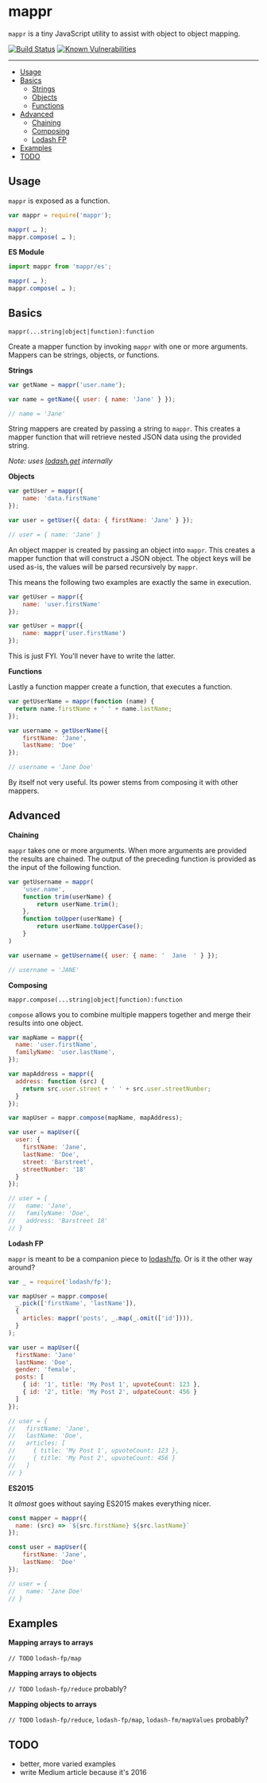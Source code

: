 # mappr

`mappr` is a tiny JavaScript utility to assist with object to object mapping.

[![Build Status](https://travis-ci.org/Moeriki/mappr.svg?branch=master)](https://travis-ci.org/Moeriki/mappr) [![Known Vulnerabilities](https://snyk.io/test/github/moeriki/mappr/badge.svg)](https://snyk.io/test/github/moeriki/mappr)

---

* [Usage](#usage)
* [Basics](#basics)
    * [Strings](#strings)
    * [Objects](#objects)
    * [Functions](#functions)
* [Advanced](#advanced)
    * [Chaining](#chaining)
    * [Composing](#composing)
    * [Lodash FP](#lodash-fp)
* [Examples](#examples)
* [TODO](#todo)

<a name="usage"></a>
## Usage

`mappr` is exposed as a function.

```javascript
var mappr = require('mappr');

mappr( … );
mappr.compose( … );
```

**ES Module**

```javascript
import mappr from 'mappr/es';

mappr( … );
mappr.compose( … );
```

<a name="basics"></a>
## Basics

```
mappr(...string|object|function):function
```

Create a mapper function by invoking `mappr` with one or more arguments. Mappers can be strings, objects, or functions.

<a name="strings">**Strings**</a>

```javascript
var getName = mappr('user.name');

var name = getName({ user: { name: 'Jane' } });

// name = 'Jane'
```

String mappers are created by passing a string to `mappr`. This creates a mapper function that will retrieve nested JSON data using the provided string.

*Note:  uses [lodash.get][1] internally*

<a name="#objects">**Objects**</a>

```javascript
var getUser = mappr({
    name: 'data.firstName'
});

var user = getUser({ data: { firstName: 'Jane' } });

// user = { name: 'Jane' }
```

An object mapper is created by passing an object into `mappr`. This creates a mapper function that will construct a JSON object. The object keys will be used as-is, the values will be parsed recursively by `mappr`.

This means the following two examples are exactly the same in execution.

```javascript
var getUser = mappr({
    name: 'user.firstName'
});
```

```javascript
var getUser = mappr({
    name: mappr('user.firstName')
});
```

This is just FYI. You'll never have to write the latter.

<a name="#functions">**Functions**</a>

Lastly a function mapper create a function, that executes a function.

```javascript
var getUserName = mappr(function (name) {
  return name.firstName + ' ' + name.lastName;
});

var username = getUserName({
    firstName: 'Jane',
    lastName: 'Doe'
});

// username = 'Jane Doe'
```

By itself not very useful. Its power stems from composing it with other mappers.

<a name="advanced"></a>
## Advanced

<a name="chaining">**Chaining**</a>

`mappr` takes one or more arguments. When more arguments are provided the results are chained. The output of the preceding function is provided as the input of the following function.

```javascript
var getUsername = mappr(
    'user.name',
    function trim(userName) {
        return userName.trim();
    },
    function toUpper(userName) {
        return userName.toUpperCase();
    }
)

var username = getUsername({ user: { name: '  Jane  ' } });

// username = 'JANE'
```

<a name="composing">**Composing**</a>

```
mappr.compose(...string|object|function):function
```

`compose` allows you to combine multiple mappers together and merge their results into one object.

```javascript
var mapName = mappr({
  name: 'user.firstName',
  familyName: 'user.lastName',
});

var mapAddress = mappr({
  address: function (src) {
    return src.user.street + ' ' + src.user.streetNumber;
  }
});

var mapUser = mappr.compose(mapName, mapAddress);

var user = mapUser({
  user: {
    firstName: 'Jane',
    lastName: 'Doe',
    street: 'Barstreet',
    streetNumber: '18'
  }
});

// user = {
//   name: 'Jane',
//   familyName: 'Doe',
//   address: 'Barstreet 18'
// }
```

<a name="lodash-fp">**Lodash FP**</a>

`mappr` is meant to be a companion piece to [lodash/fp][2]. Or is it the other way around?

```javascript
var _ = require('lodash/fp');

var mapUser = mappr.compose(
  _.pick(['firstName', 'lastName']),
  {
    articles: mappr('posts', _.map(_.omit(['id']))),
  }
);

var user = mapUser({
  firstName: 'Jane'
  lastName: 'Doe',
  gender: 'female',
  posts: [
    { id: '1', title: 'My Post 1', upvoteCount: 123 },
    { id: '2', title: 'My Post 2', udpateCount: 456 }
  ]
});

// user = {
//   firstName: 'Jane',
//   lastName: 'Doe',
//   articles: [
//     { title: 'My Post 1', upvoteCount: 123 },
//     { title: 'My Post 2', upvoteCount: 456 }
//   ]
// }
```

**ES2015**

It *almost* goes without saying ES2015 makes everything nicer.

```javascript
const mapper = mappr({
  name: (src) => `${src.firstName} ${src.lastName}`
});

const user = mapUser({
    firstName: 'Jane',
    lastName: 'Doe'
});

// user = {
//   name: 'Jane Doe'
// }
```

<a name="examples"></a>
## Examples

**Mapping arrays to arrays**

`// TODO` `lodash-fp/map`

**Mapping arrays to objects**

`// TODO` `lodash-fp/reduce` probably?

**Mapping objects to arrays**

`// TODO` `lodash-fp/reduce`, `lodash-fp/map`, `lodash-fm/mapValues` probably?

<a name="todo"></a>
## TODO

* better, more varied examples
* write Medium article because it's 2016

[1]:	https://lodash.com/docs#get
[2]:	https://github.com/lodash/lodash/wiki/FP-Guide
